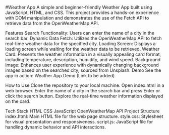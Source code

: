 #Weather App
A simple and beginner-friendly Weather App built using JavaScript, HTML, and CSS. This project provides a hands-on experience with DOM manipulation and demonstrates the use of the Fetch API to retrieve data from the OpenWeatherMap API.

Features
Search Functionality: Users can enter the name of a city in the search bar.
Dynamic Data Fetch: Utilizes the OpenWeatherMap API to fetch real-time weather data for the specified city.
Loading Screen: Displays a loading screen while waiting for the weather data to be retrieved.
Weather Card: Presents the weather information in a visually appealing card format, including temperature, description, humidity, and wind speed.
Background Image: Enhances user experience with dynamically changing background images based on the searched city, sourced from Unsplash.
Demo
See the app in action: Weather App Demo (Link to be added)

How to Use
Clone the repository to your local machine.
Open index.html in a web browser.
Enter the name of a city in the search bar and press Enter or click the search button.
Explore the real-time weather information displayed on the card.

Tech Stack
HTML
CSS
JavaScript
OpenWeatherMap API
Project Structure
index.html: Main HTML file for the web page structure.
style.css: Stylesheet for visual presentation and responsiveness.
script.js: JavaScript file for handling dynamic behavior and API interactions.
